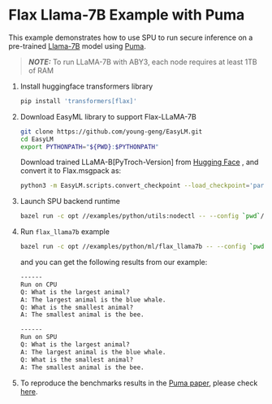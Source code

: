 # Flax Llama-7B Example with Puma

This example demonstrates how to use SPU to run secure inference on a pre-trained
[Llama-7B](https://research.facebook.com/publications/llama-open-and-efficient-foundation-language-models/) model using [Puma](https://arxiv.org/abs/2307.12533).

> **_NOTE:_**  To run LLaMA-7B with ABY3, each node requires at least 1TB of RAM

1. Install huggingface transformers library

    ```sh
    pip install 'transformers[flax]'
    ```

2. Download EasyML library to support Flax-LLaMA-7B

    ```sh
    git clone https://github.com/young-geng/EasyLM.git
    cd EasyLM
    export PYTHONPATH="${PWD}:$PYTHONPATH"
    ```

    Download trained LLaMA-B[PyTroch-Version] from [Hugging Face](https://huggingface.co/openlm-research/open_llama_7b)
    , and convert it to Flax.msgpack as:

    ```sh
    python3 -m EasyLM.scripts.convert_checkpoint --load_checkpoint='params::path-to-LLaMA-7B[Pytroch-Version]' --output_file='path-to-LLaMMA-7B.msgpack' --streaming=False
    ```

3. Launch SPU backend runtime

    ```sh
    bazel run -c opt //examples/python/utils:nodectl -- --config `pwd`/examples/python/ml/flax_llama7b/3pc.json up
    ```

4. Run `flax_llama7b` example

    ```sh
    bazel run -c opt //examples/python/ml/flax_llama7b -- --config `pwd`/examples/python/ml/flax_llama7b/3pc.json
    ```

    and you can get the following results from our example:

    ```md
    ------
    Run on CPU
    Q: What is the largest animal?
    A: The largest animal is the blue whale.
    Q: What is the smallest animal?
    A: The smallest animal is the bee.

    ------
    Run on SPU
    Q: What is the largest animal?
    A: The largest animal is the blue whale.
    Q: What is the smallest animal?
    A: The smallest animal is the bee.
    ```

5. To reproduce the benchmarks results in the [Puma paper](https://arxiv.org/abs/2307.12533), please check [here](https://github.com/AntCPLab/puma_benchmarks).
